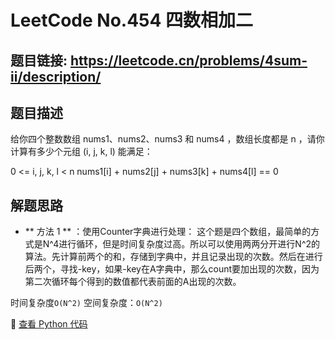 # LeetCode No.454 四数相加二

## 题目链接: https://leetcode.cn/problems/4sum-ii/description/

## 题目描述
给你四个整数数组 nums1、nums2、nums3 和 nums4 ，数组长度都是 n ，请你计算有多少个元组 (i, j, k, l) 能满足：

0 <= i, j, k, l < n
nums1[i] + nums2[j] + nums3[k] + nums4[l] == 0

## 解题思路
- ** 方法 1 ** ：使用Counter字典进行处理：
这个题是四个数组，最简单的方式是N^4进行循环，但是时间复杂度过高。所以可以使用两两分开进行N^2的算法。先计算前两个的和，存储到字典中，并且记录出现的次数。然后在进行后两个，寻找-key，如果-key在A字典中，那么count要加出现的次数，因为第二次循环每个得到的数值都代表前面的A出现的次数。

时间复杂度`O(N^2)` 
空间复杂度：`O(N^2)`



📌 [查看 Python 代码](../solutions/python/No_454_四数相加二.py)